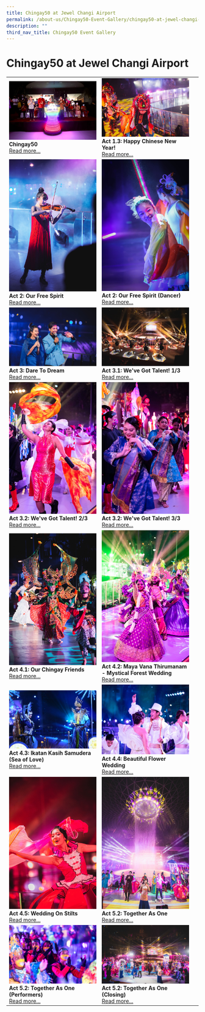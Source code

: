 ```yaml
---
title: Chingay50 at Jewel Changi Airport
permalink: /about-us/Chingay50-Event-Gallery/chingay50-at-jewel-changi-airport
description: ""
third_nav_title: Chingay50 Event Gallery
---
```

# Chingay50 at Jewel Changi Airport
<table width="100%" border="0">
	<tr>
		<td width="50%" style="border:0px;"><img src="/images/Event%20Gallery/Chingay50%20at%20Jewel/Act%201%20to%202%20President%20Halimah%20Yacob%20light%20up%20the%20stage-01.jpg" alt="Chingay50" style="width:370px;height:auto;" /><br /><b>Chingay50</b><br/><a href="/event-gallery/Chingay50-at-Jewel/chingay50">Read more...</a></td>
<td width="50%" style="border:0px;"><img src="/images/Event%20Gallery/Chingay50%20at%20Jewel/Act%20Dragon%20Dance-01.jpg" alt="Act 1.3: Happy Chinese New Year!" style="width:370px;height:auto;" /><br /><b>Act 1.3: Happy Chinese New Year!</b><br/><a href="/event-gallery/Chingay50-at-Jewel/act-1-3-happy-chinese-new-year">Read more...</a></td>
	</tr>
	<tr>
		<td width="50%" style="border:0px;"><img src="/images/Event%20Gallery/Chingay50%20at%20Jewel/Act%202%20Chloe%20Chua-01.jpg" alt="Act 2: Our Free Spirit" style="width:370px;height:auto;" /><br /><b>Act 2: Our Free Spirit</b><br/><a href="/event-gallery/Chingay50-at-Jewel/act-2-our-free-spirit">Read more...</a></td>
<td width="50%" style="border:0px;"><img src="/images/Event%20Gallery/Chingay50%20at%20Jewel/Act%202%20DANSTUDIO%20Butterfly%20girls-01.jpg" alt="Act 2: Our Free Spirit (Dancer)" style="width:370px;height:auto;" /><br /><b>Act 2: Our Free Spirit (Dancer)</b><br/><a href="/event-gallery/Chingay50-at-Jewel/our-free-spirit-dancer">Read more...</a></td>
	</tr>
	<tr>
		<td width="50%" style="border:0px;"><img src="/images/Event%20Gallery/Chingay50%20at%20Jewel/Act%203%201%20Emcees%20checkin%20in%20on%20CC%20watchparties-01.jpg" alt="Act 3: Dare To Dream" style="width:370px;height:auto;" /><br /><b>Act 3: Dare To Dream</b><br/><a href="/event-gallery/Chingay50-at-Jewel/act-3-dare-to-dream">Read more...</a></td>
<td width="50%" style="border:0px;"><img src="/images/Event%20Gallery/Chingay50%20at%20Jewel/Act%203%201%20Sokka%20Gakkai-01.jpg" alt="Act 3.1: We've Got Talent!" style="width:370px;height:auto;" /><br /><b>Act 3.1: We've Got Talent! 1/3</b><br/><a href="/event-gallery/Chingay50-at-Jewel/act-3-1-we-ve-got-talent">Read more...</a></td>
	</tr>
	<tr>
		<td width="50%" style="border:0px;"><img src="/images/Event%20Gallery/Chingay50%20at%20Jewel/Act%204%201%20international%20friends1-01.jpg" alt="Act 3.2: We've Got Talent! 1/3" style="width:370px;height:auto;" /><br /><b>Act 3.2: We've Got Talent! 2/3</b><br/><a href="/event-gallery/Chingay50-at-Jewel/act-3-2-we-ve-got-talent-1-3">Read more...</a></td>
<td width="50%" style="border:0px;"><img src="/images/Event%20Gallery/Chingay50%20at%20Jewel/Act%204%201%20international%20friends2-01.jpg" alt="Act 3.2: We've Got Talent! 2/3" style="width:370px;height:auto;" /><br /><b>Act 3.2: We've Got Talent! 3/3</b><br/><a href="/event-gallery/Chingay50-at-Jewel/act-3-2-we-ve-got-talent-2-3">Read more...</a></td>
	</tr>
	<tr>
<td width="50%" style="border:0px;"><img src="/images/Event%20Gallery/Chingay50%20at%20Jewel/Act%204%201%20Our%20Chingay%20Friends.jpg" alt="Act 4.1: Our Chingay Friends" style="width:370px;height:auto;" /><br /><b>Act 4.1: Our Chingay Friends</b><br/><a href="/event-gallery/Chingay50-at-Jewel/act-4-1-our-chingay-friends">Read more...</a></td>
<td width="50%" style="border:0px;"><img src="/images/Event%20Gallery/Chingay50%20at%20Jewel/Act%204%202%20Indian%20Wedding-01.jpg" alt="Act 4.2: Maya Vana Thirumanam - Mystical Forest Wedding" style="width:370px;height:auto;" /><br /><b>Act 4.2: Maya Vana Thirumanam - Mystical Forest Wedding</b><br/><a href="/event-gallery/Chingay50-at-Jewel/act-4-2-maya-vana-thirumanam-mystical-forest-wedding">Read more...</a></td>
	</tr>
	<tr>
		<td width="50%" style="border:0px;"><img src="/images/Event%20Gallery/Chingay50%20at%20Jewel/Act%204%203%20Malay%20wedding-01.jpg" alt="Act 4.3: Ikatan Kasih Samudera (Sea of Love)" style="width:370px;height:auto;" /><br /><b>Act 4.3: Ikatan Kasih Samudera (Sea of Love)</b><br/><a href="/event-gallery/Chingay50-at-Jewel/act-4-3-ikatan-kasih-samudera-sea-of-love">Read more...</a></td>
<td width="50%" style="border:0px;"><img src="/images/Event%20Gallery/Chingay50%20at%20Jewel/Act%204%204%20Eurasian-01.jpg" alt="Act 4.4: Beautiful Flower Wedding" style="width:370px;height:auto;" /><br /><b>Act 4.4: Beautiful Flower Wedding</b><br/><a href="/event-gallery/Chingay50-at-Jewel/act-4-4-beautiful-flower-wedding">Read more...</a></td>
	</tr>
	<tr>
		<td width="50%" style="border:0px;"><img src="/images/Event%20Gallery/Chingay50%20at%20Jewel/Act%204%205%20Chinese%20Wedding-01.jpg" alt="Act 4.5: Wedding On Stilts" style="width:370px;height:auto;" /><br /><b>Act 4.5: Wedding On Stilts</b><br/><a href="/event-gallery/Chingay50-at-Jewel/act-4-5-wedding-on-stilts">Read more...</a></td>
<td width="50%" style="border:0px;"><img src="/images/Event%20Gallery/Chingay50%20at%20Jewel/Act%205%202%20Finale%20potrait-01.jpg" alt="Act 5.2: Together As One" style="width:370px;height:auto;" /><br /><b>Act 5.2: Together As One</b><br/><a href="/event-gallery/Chingay50-at-Jewel/act-5-2-together-as-0ne">Read more...</a></td>
			<tr>
				<td width="50%" style="border:0px;"><img src="/images/Event%20Gallery/Chingay50%20at%20Jewel/Act%205%202%20Finale-01.jpg" alt="Act 5.2: Together As One (Performers)" style="width:370px;height:auto;" /><br /><b>Act 5.2: Together As One (Performers)</b><br/><a href="/event-gallery/Chingay50-at-Jewel/act-5-2-together-as-one-performers">Read more...</a></td>
<td width="50%" style="border:0px;"><img src="/images/Event%20Gallery/Chingay50%20at%20Jewel/Act%205%202%20Wide%20angle%20Finale-01.jpg" alt="Act 5.2: Together As One (Closing)" style="width:370px;height:auto;" /><br /><b>Act 5.2: Together As One (Closing)</b><br/><a href="/event-gallery/Chingay50-at-Jewel/together-as-one">Read more...</a></td>
		<td width="50%" style="border:0px;">&nbsp;</td>
	</tr>
</table>